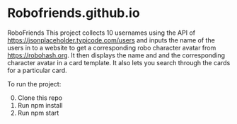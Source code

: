 # Robofriends.github.io

RoboFriends
This project collects 10 usernames using the API of https://jsonplaceholder.typicode.com/users and inputs the name of the users in to a website to get a corresponding robo character avatar from https://robohash.org. It then displays the name and and the corresponding character avatar in a card template. It also lets you search through the cards for a particular card.

To run the project:

0.	Clone this repo
1.	Run npm install
2.	Run npm start
